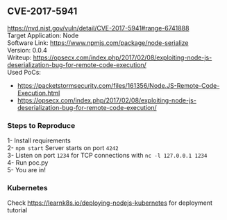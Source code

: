 ## CVE-2017-5941
https://nvd.nist.gov/vuln/detail/CVE-2017-5941#range-6741888 \
Target Application: Node \
Software Link: https://www.npmjs.com/package/node-serialize \
Version: 0.0.4 \
Writeup: https://opsecx.com/index.php/2017/02/08/exploiting-node-js-deserialization-bug-for-remote-code-execution/ \
Used PoCs: 
* https://packetstormsecurity.com/files/161356/Node.JS-Remote-Code-Execution.html
* https://opsecx.com/index.php/2017/02/08/exploiting-node-js-deserialization-bug-for-remote-code-execution/

### Steps to Reproduce

1- Install requirements \
2- `npm start` Server starts on port `4242` \
3- Listen on port `1234` for TCP connections with `nc -l 127.0.0.1 1234` \
4- Run poc.py \
5- You are in!

### Kubernetes
Check https://learnk8s.io/deploying-nodejs-kubernetes for deployment tutorial